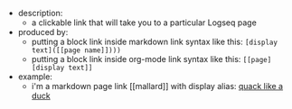 - description:
	- a clickable link that will take you to a particular Logseq page
- produced by:
	- putting a block link inside markdown link syntax like this: `[display text]([[page name]])))`
	- putting a block link inside org-mode link syntax like this: ``[[page][display text]]``
- example:
	- i'm a markdown page link [[mallard]] with display alias:
	  [quack like a duck]([[mallard]])